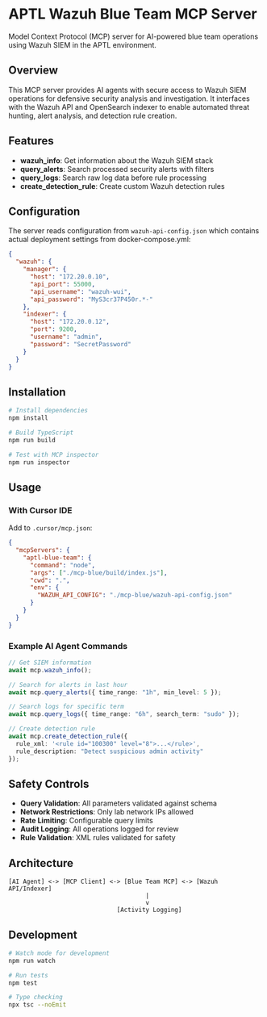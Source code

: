 # APTL Wazuh Blue Team MCP Server

Model Context Protocol (MCP) server for AI-powered blue team operations using Wazuh SIEM in the APTL environment.

## Overview

This MCP server provides AI agents with secure access to Wazuh SIEM operations for defensive security analysis and investigation. It interfaces with the Wazuh API and OpenSearch indexer to enable automated threat hunting, alert analysis, and detection rule creation.

## Features

- **wazuh_info**: Get information about the Wazuh SIEM stack
- **query_alerts**: Search processed security alerts with filters  
- **query_logs**: Search raw log data before rule processing
- **create_detection_rule**: Create custom Wazuh detection rules

## Configuration

The server reads configuration from `wazuh-api-config.json` which contains actual deployment settings from docker-compose.yml:

```json
{
  "wazuh": {
    "manager": {
      "host": "172.20.0.10",
      "api_port": 55000,
      "api_username": "wazuh-wui",
      "api_password": "MyS3cr37P450r.*-"
    },
    "indexer": {
      "host": "172.20.0.12",
      "port": 9200,
      "username": "admin", 
      "password": "SecretPassword"
    }
  }
}
```

## Installation

```bash
# Install dependencies
npm install

# Build TypeScript
npm run build

# Test with MCP inspector
npm run inspector
```

## Usage

### With Cursor IDE

Add to `.cursor/mcp.json`:

```json
{
  "mcpServers": {
    "aptl-blue-team": {
      "command": "node",
      "args": ["./mcp-blue/build/index.js"],
      "cwd": ".",
      "env": {
        "WAZUH_API_CONFIG": "./mcp-blue/wazuh-api-config.json"
      }
    }
  }
}
```

### Example AI Agent Commands

```typescript
// Get SIEM information
await mcp.wazuh_info();

// Search for alerts in last hour
await mcp.query_alerts({ time_range: "1h", min_level: 5 });

// Search logs for specific term
await mcp.query_logs({ time_range: "6h", search_term: "sudo" });

// Create detection rule
await mcp.create_detection_rule({
  rule_xml: '<rule id="100300" level="8">...</rule>',
  rule_description: "Detect suspicious admin activity"
});
```

## Safety Controls

- **Query Validation**: All parameters validated against schema
- **Network Restrictions**: Only lab network IPs allowed
- **Rate Limiting**: Configurable query limits
- **Audit Logging**: All operations logged for review
- **Rule Validation**: XML rules validated for safety

## Architecture

```
[AI Agent] <-> [MCP Client] <-> [Blue Team MCP] <-> [Wazuh API/Indexer]
                                      |
                                      v
                              [Activity Logging]
```

## Development

```bash
# Watch mode for development
npm run watch

# Run tests  
npm test

# Type checking
npx tsc --noEmit
```